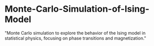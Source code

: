 # Monte-Carlo-Simulation-of-Ising-Model
"Monte Carlo simulation to explore the behavior of the Ising model in statistical physics, focusing on phase transitions and magnetization."
